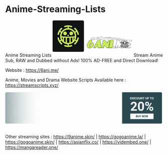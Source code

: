 # Anime-Streaming-Lists
Anime Streaming Lists
<img style="object-fit: contain; border-radius: 4px; margin-bottom: 16px" src="6anime-icons.gif" alt="6anime" height="100">
<img style="object-fit: contain; border-radius: 4px; margin-bottom: 16px" src="logo.png" alt="6anime" height="50">
Stream Anime Sub, RAW and Dubbed without Ads! 100% AD-FREE and Direct Download! 

Website : https://6ani.me/

Anime, Movies and Drama Website Scripts Available here : https://streamscripts.xyz/

<img style="object-fit: contain; border-radius: 4px; margin-bottom: 16px" src="banner.gif" alt="banner" height="100">

Other streaming sites :
https://9anime.skin/ | 
https://gogoanime.la/ | 
https://gogoanime.skin/ | 
https://asianflix.co/ | 
https://vidembed.one/ | 
https://mangareader.one/
